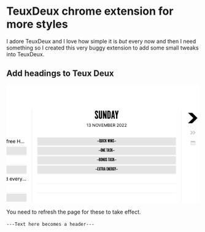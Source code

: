# TeuxDeux chrome extension for more styles

I adore TeuxDeux and I love how simple it is _but_ every now and then I need something so I created this very buggy extension to add some small tweaks into TeuxDeux.

## Add headings to Teux Deux

![](2022-11-12-21-23-40.png)

You need to refresh the page for these to take effect.

`---Text here becomes a header---`
